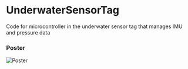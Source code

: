 # UnderwaterSensorTag
Code for microcontroller in the underwater sensor tag that manages IMU and pressure data

### Poster

![Poster](KAUST_May2018.png)